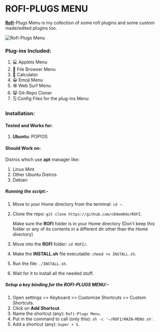 # ROFI-PLUGS MENU

[**Rofi**](https://github.com/DaveDavenport/rofi)-Plugs Menu is my collection of some rofi plugins and some custom made/edited plugins too.

![Rofi-Plugs Menu](https://user-images.githubusercontent.com/92681641/138825968-f8b2709e-e546-4d38-8652-7ffac269a97b.png)

### Plug-ins Included:

1. 💻 Applets Menu
2. 📁 File Browser Menu
3. 🧮 Calculator
4. 😀 Emoji Menu
5. 🕸️ Web Surf Menu
6. 😸 Git-Repo Cloner
7. 🗒️ Config Files for the plug-ins Menu



### Installation:

#### Tested and Works for:

1. **Ubuntu**: POP!OS

#### Should Work on:

Distros which use **apt** manager like:

1. Linux Mint
2. Other Ubuntu Distros
3. Debian

##### Running the script:-

1. Move to your Home directory from the terminal: `cd ~`.

2. Clone the repo: `git clone https://github.com/c0dem0de/ROFI`.

   Make sure the **ROFI** folder is in your Home directory (Don't keep this folder or any of its contents in a different dir other than the Home directory)

3. Move into the **ROFI** folder: `cd ROFI/`.
4. Make the **INSTALL.sh** file executable: `chmod +x INSTALL.sh`.
5. Run the file: `./INSTALL.sh`.
6. Wait for it to install all the needed stuff.

##### Setup a key binding for the *ROFI-PLUGS MENU*:-

1. Open settings >> Keyboard >> Customize Shortcuts >> Custom Shortcuts.
2. Click on **Add Shortcut**.
3. Name the shortcut (any): `Rofi-Plugs Menu`.
4. Put in the command to call (only this): `sh -c '~/ROFI/MAIN-MENU.sh'`.
5. Add a shortcut (any): `Super + S`.

